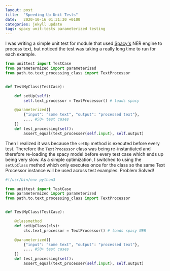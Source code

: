 ```yaml
---
layout: post
title:  "Speeding Up Unit Tests"
date:   2020-10-16 01:31:30 +0100
categories: jekyll update
tags: spacy unit-tests parameterized testing
---
```


I was writing a simple unit test for module that used [Spacy's](https://spacy.io/) NER engine to process text, but noticed the test was taking a really long time to run for each example.

```python
from unittest import TestCase
from parametermized import parameterized
from path.to.text_processing_class import TextProcessor 


def TestMyClass(TestCase):

    def setUp(self):
        self.text_processor = TextProcessor() # loads spacy

    @parameterized([
        {"input": "some text", "output": "processed text"},
        .... #50+ test cases
    ])
    def test_processing(self):
        assert_equal(text_processer(self.input), self.output)

```

Then I realized it was because the `setUp` method is executed before every test. Therefore the `TextProcessor` class was being re-instantiated and therefore re-loading the spacy model before every test case which ends up being very slow. As a simple optimization, I switched to using the `setUpClass` method which only executes once for the class so the same Text Processor instance will be used across test examples. Problem Solved! 
 
```python
#!/usr/bin/env python3

from unittest import TestCase
from parametermized import parameterized
from path.to.text_processing_class import TextProcessor 


def TestMyClass(TestCase):

    @classmethod
    def setUpClass(cls):
        cls.text_processor = TextProcessor() # loads spacy NER

    @parameterized([
        {"input": "some text", "output": "processed text"},
        .... #50+ test cases
    ])
    def test_processing(self):
        assert_equal(text_processer(self.input), self.output)

```
